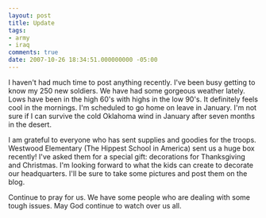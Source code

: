 ```yaml
---
layout: post
title: Update
tags:
- army
- iraq 
comments: true
date: 2007-10-26 18:34:51.000000000 -05:00
---
```

<p>I haven't had much time to post anything recently. I've been busy getting to know my 250 new soldiers. We have had some gorgeous weather lately. Lows have been in the high 60's with highs in the low 90's. It definitely feels cool in the mornings. I'm scheduled to go home on leave in January. I'm not sure if I can survive the cold Oklahoma wind in January after seven months in the desert.</p>
<p>I am grateful to everyone who has sent supplies and goodies for the troops. Westwood Elementary (The Hippest School in America) sent us a huge box recently! I've asked them for a special gift: decorations for Thanksgiving and Christmas. I'm looking forward to what the kids can create to decorate our headquarters. I'll be sure to take some pictures and post them on the blog.</p>
<p>Continue to pray for us. We have some people who are dealing with some tough issues. May God continue to watch over us all.</p>
